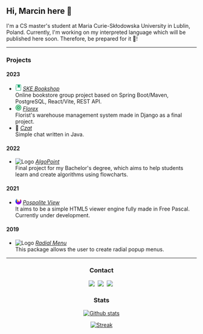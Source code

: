 ## Hi, Marcin here 👋

I'm a CS master's student at Maria Curie-Skłodowska University in Lublin, Poland. Currently, I'm working on my interpreted language which will be published here soon. Therefore, be prepared for it 🤗!

---

### Projects

#### 2023
<!--* <img width="16" title="Logo" src="https://github.com/Matek0611/Topaz-Interpreter/blob/main/resources/topaz_512.png?raw=true"> *[Topaz](https://github.com/Matek0611/Topaz-Interpreter)* <br> Topaz is a new interpreted programming language based on Free Pascal.-->
* <img width="16" title="Logo" src="https://github.com/KWojcik243/SKE-FB-Book-shop/blob/main/frontend/bookshop-frontend/src/assets/favicon.svg?raw=true"> *[SKE Bookshop](https://github.com/KWojcik243/SKE-FB-Book-shop)* <br> Online bookstore group project based on Spring Boot/Maven, PostgreSQL, React/Vite, REST API.
* <img width="16" title="Logo" src="https://github.com/Matek0611/Florex-Project/blob/main/project/static/logo.svg?raw=true"> *[Florex](https://github.com/Matek0611/Florex-Project)* <br> Florist's warehouse management system made in Django as a final project.
* 💬 *[Czat](https://github.com/Matek0611/JavaChatProject)* <br> Simple chat written in Java.

#### 2022
* <img width="16" title="Logo" src="https://algopoint.pl/img/ap_ikona.png"> *[AlgoPoint](https://algopoint.pl/)* <br> Final project for my Bachelor's degree, which aims to help students learn and create algorithms using flowcharts. 

#### 2021
* <img width="16" title="Logo" src="https://github.com/Matek0611/PospoliteView/blob/main/img/logo_pospolite_palette_24.png?raw=true"> *[Pospolite View](https://github.com/Matek0611/PospoliteView)* <br> It aims to be a simple HTML5 viewer engine fully made in Free Pascal. Currently under development.

#### 2019
* <img width="16" title="Logo" src="https://wiki.freepascal.org/images/2/29/TplxRadialMenu.png"> *[Radial Menu](https://wiki.freepascal.org/PospoLite)* <br> This package allows the user to create radial popup menus.

---

<div align="center">

### Contact

<div>
  <a href="https://linkedin.com/in/marcin-stefanowicz-y"><img src="https://img.shields.io/badge/-LinkedIn-0077B5?style=for-the-badge&logo=Linkedin&logoColor=white"/></a>&nbsp;
  <a href="mailto:matiowo@wp.pl"><img src="https://img.shields.io/badge/Email-WP-red?style=for-the-badge"/></a>&nbsp;
  <a href="https://algopoint.pl/"><img src="https://img.shields.io/badge/WWW-AlgoPoint-orange?style=for-the-badge"/></a>&nbsp;
</div>

### Stats
  
[![Github stats](https://github-readme-stats.vercel.app/api?username=Matek0611&show_icons=true&include_all_commits=true&theme=aura_dark)](https://github.com/matek0611/github-readme-stats)
  
[![Streak](https://streak-stats.demolab.com/?user=Matek0611&theme=aura-dark)](https://git.io/streak-stats)
  
<!-- [![Top Langs](https://github-readme-stats.vercel.app/api/top-langs/?username=Matek0611&layout=compact&theme=aura_dark)](https://github.com/matek0611/github-readme-stats) -->
  
</div>
  
<!--
**Matek0611/Matek0611** is a ✨ _special_ ✨ repository because its `README.md` (this file) appears on your GitHub profile.

Here are some ideas to get you started:

- 🔭 I’m currently working on ...
- 🌱 I’m currently learning ...
- 👯 I’m looking to collaborate on ...
- 🤔 I’m looking for help with ...
- 💬 Ask me about ...
- 📫 How to reach me: ...
- 😄 Pronouns: ...
- ⚡ Fun fact: ...
-->
